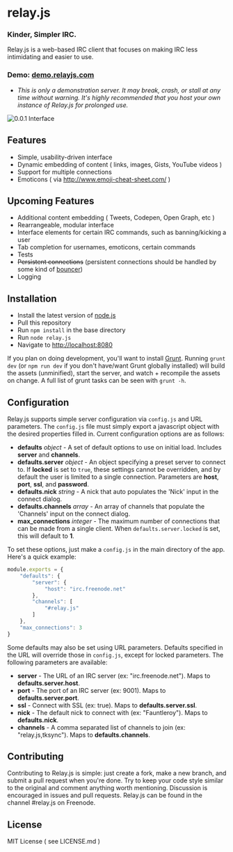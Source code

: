 # relay.js

### Kinder, Simpler IRC.

Relay.js is a web-based IRC client that focuses on making IRC less intimidating and easier to use.


### Demo: [demo.relayjs.com](http://demo.relayjs.com?server=irc.freenode.net&channels=relay.js)

* *This is only a demonstration server. It may break, crash, or stall at any time without warning. It's highly recommended that you host your own instance of Relay.js for prolonged use.*

![0.0.1 Interface](https://s3-us-west-2.amazonaws.com/relayjs/relayjs_2-24-13.png)

## Features

- Simple, usability-driven interface
- Dynamic embedding of content ( links, images, Gists, YouTube videos )
- Support for multiple connections
- Emoticons ( via http://www.emoji-cheat-sheet.com/ )

## Upcoming Features

- Additional content embedding ( Tweets, Codepen, Open Graph, etc )
- Rearrangeable, modular interface
- Interface elements for certain IRC commands, such as banning/kicking a user
- Tab completion for usernames, emoticons, certain commands
- Tests
- ~~Persistent connections~~ (persistent connections should be handled by some kind of [bouncer](https://www.ircrelay.com/))
- Logging

## Installation

- Install the latest version of [node.js](http://nodejs.org)
- Pull this repository
- Run `npm install` in the base directory
- Run `node relay.js`
- Navigate to [http://localhost:8080](http://localhost:8080)

If you plan on doing development, you'll want to install [Grunt](http://gruntjs.com/). Running `grunt dev` (or `npm run dev` if you don't have/want Grunt globally installed) will build the assets (unminified), start the server, and watch + recompile the assets on change. A full list of grunt tasks can be seen with `grunt -h`.

## Configuration

Relay.js supports simple server configuration via `config.js` and URL parameters. The `config.js` file must simply export a javascript object with the desired properties filled in. Current configuration options are as follows:

* **defaults** *object* - A set of default options to use on initial load. Includes **server** and **channels**.
* **defaults.server** *object* - An object specifying a preset server to connect to. If **locked** is set to `true`, these settings cannot be overridden, and by default the user is limited to a single connection. Parameters are **host**, **port**, **ssl**, and **password**.
* **defaults.nick** *string* - A nick that auto populates the 'Nick' input in the connect dialog.
* **defaults.channels** *array* - An array of channels that populate the 'Channels' input on the connect dialog.
* **max_connections** *integer* - The maximum number of connections that can be made from a single client. When `defaults.server.locked` is set, this will default to **1**.

To set these options, just make a `config.js` in the main directory of the app. Here's a quick example:

```js
module.exports = {
	"defaults": {
		"server": {
			"host": "irc.freenode.net"
		},
		"channels": [
			"#relay.js"
		]
	},
	"max_connections": 3
}
```

Some defaults may also be set using URL parameters. Defaults specified in the URL will override those in `config.js`, except for locked parameters. The following parameters are available:

* **server** - The URL of an IRC server (ex: "irc.freenode.net"). Maps to **defaults.server.host**. 
* **port** - The port of an IRC server (ex: 9001). Maps to **defaults.server.port**.
* **ssl** - Connect with SSL (ex: true). Maps to **defaults.server.ssl**.
* **nick** - The default nick to connect with (ex: "Fauntleroy"). Maps to **defaults.nick**.
* **channels** - A comma separated list of channels to join (ex: "relay.js,tksync"). Maps to **defaults.channels**.

## Contributing

Contributing to Relay.js is simple: just create a fork, make a new branch, and submit a pull request when you're done. Try to keep your code style similar to the original and comment anything worth mentioning. Discussion is encouraged in issues and pull requests. Relay.js can be found in the channel #relay.js on Freenode.

## License

MIT License ( see LICENSE.md )
